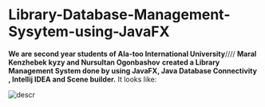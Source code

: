 # Library-Database-Management-Sysytem-using-JavaFX
__We are second year students of Ala-too International University__////
__Maral Kenzhebek kyzy and Nursultan Ogonbashov__
__created a  Library Management System done by using JavaFX, Java Database Connectivity , Intellij IDEA and Scene builder.__
It looks like:

![descr](https://imgur.com/7D3SuQA.jpg)
